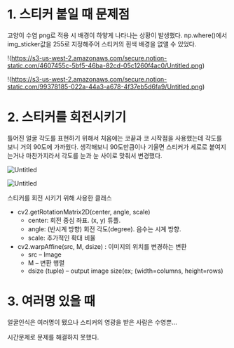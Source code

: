 # 1. 스티커 붙일 때 문제점

고양이 수염 png로 적용 시 배경이 하얗게 나타나는 상황이 발생했다. np.where()에서 img_sticker값을  255로 지정해주어 스티커의 흰색 배경을 없앨 수 있었다.

!(https://s3-us-west-2.amazonaws.com/secure.notion-static.com/4607455c-5bf5-46ba-82cd-05c1260f4ac0/Untitled.png)

!(https://s3-us-west-2.amazonaws.com/secure.notion-static.com/99378185-022a-44a3-a678-4f37eb5d6fa9/Untitled.png)

# 2. 스티커를 회전시키기

틀어진 얼굴 각도를 표현하기 위해서 처음에는 코끝과 코 시작점을 사용했는데 각도를 보니 거의 90도에 가까웠다. 생각해보니 90도만큼이나 기울면 스티커가 세로로 붙여지는거나 마찬가지라서 각도를 눈과 눈 사이로 맞춰서 변경했다.

![Untitled](https://s3-us-west-2.amazonaws.com/secure.notion-static.com/04158de3-b49e-476a-ad2a-963da62ab7b6/Untitled.jpeg)

![Untitled](https://s3-us-west-2.amazonaws.com/secure.notion-static.com/b5583b53-e905-49be-807e-0e9199f39fa9/Untitled.jpeg)

스티커를 회전 시키기 위해 사용한 클래스

- cv2.getRotationMatrix2D(center, angle, scale)
    - center: 회전 중심 좌표. (x, y) 튜플.
    - angle: (반시계 방향) 회전 각도(degree). 음수는 시계 방향.
    - scale: 추가적인 확대 비율
- cv2.warpAffine(src, M, dsize) : 이미지의 위치를 변경하는 변환
    - src – Image
    - M – 변환 행렬
    - dsize (tuple) – output image size(ex; (width=columns, height=rows)

# 3. 여러명 있을 때

얼굴인식은 여러명이 됐으나 스티커의 영광을 받은 사람은 수영뿐... 

시간문제로 문제를 해결하지 못했다.
